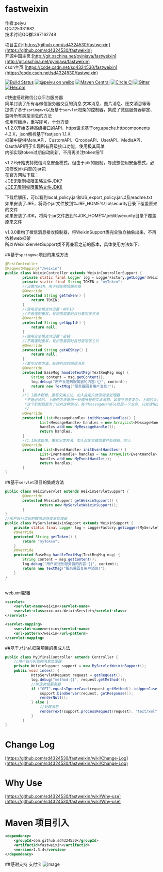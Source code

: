 fastweixin
==========
作者:peiyu<br>
QQ:125331682<br>
技术讨论QQ群:367162748<br>

项目主页:[https://github.com/sd4324530/fastweixin](https://github.com/sd4324530/fastweixin)<br>
开源中国主页:[http://git.oschina.net/pyinjava/fastweixin](http://git.oschina.net/pyinjava/fastweixin)<br>
csdn主页:[https://code.csdn.net/sd4324530/fastweixin](https://code.csdn.net/sd4324530/fastweixin)<br>

[![Build Status](https://api.travis-ci.org/sd4324530/fastweixin.png?branch=master)](https://travis-ci.org/sd4324530/fastweixin)
[![@peiyu on weibo](https://img.shields.io/badge/weibo-%40peiyu-red.svg)](http://weibo.com/1728407960)
[![Maven Central](https://maven-badges.herokuapp.com/maven-central/com.github.sd4324530/fastweixin/badge.svg)](https://maven-badges.herokuapp.com/maven-central/com.github.sd4324530/fastweixin)
[![Circle CI](https://circleci.com/gh/sd4324530/fastweixin/tree/master.svg?style=svg)](https://circleci.com/gh/sd4324530/fastweixin/tree/master)
[![Gitter](https://badges.gitter.im/Join%20Chat.svg)](https://gitter.im/sd4324530/fastweixin?utm_source=badge&utm_medium=badge&utm_campaign=pr-badge)
[![Hex.pm](https://img.shields.io/hexpm/l/plug.svg)](http://www.apache.org/licenses/LICENSE-2.0.html)

#快速搭建微信公众平台服务器<br>
简单封装了所有与微信服务器交互的消息:文本消息、图片消息、图文消息等等<br>
提供了基于`springmvc`以及基于`servlet`框架的控制器，集成了微信服务器绑定、监听所有类型消息的方法<br>
使用时继承，重写即可，十分方便<br>
v1.2.0开始支持高级接口的API，https请求基于org.apache.httpcomponents 4.3.X，json解析基于fastjson 1.1.X<br>
框架中提供MenuAPI、CustomAPI、QrcodeAPI、UserAPI、MediaAPI、OauthAPI用于实现所有高级接口功能，使用极其简单<br>
内部实现token过期自动刷新，不用再关注token细节<br>

v1.2.6开始支持微信消息安全模式，但由于jdk的限制，导致想使用安全模式，必须修改jdk内部的jar包<br>
在官方网站下载：<br>
[JCE无限制权限策略文件JDK7](http://www.oracle.com/technetwork/java/javase/downloads/jce-7-download-432124.html)<br>
[JCE无限制权限策略文件JDK8](http://www.oracle.com/technetwork/java/javase/downloads/jce8-download-2133166.html)<br>

下载后解压，可以看到local_policy.jar和US_export_policy.jar以及readme.txt<br>
如果安装了JRE，将两个jar文件放到%JRE_HOME%\lib\security目录下覆盖原来的文件<br>
如果安装了JDK，将两个jar文件放到%JDK_HOME%\jre\lib\security目录下覆盖原来文件<br>

v1.3.0重构了微信消息接收控制器，将WeixinSupport类完全独立抽象出来，不再依赖web框架<br>
所以WeixinServletSupport类不再兼容之前的版本，具体使用方法如下:<br>


##基于`springmvc`项目的集成方法
```Java
@RestController
@RequestMapping("/weixin")
public class WeixinController extends WeixinControllerSupport {
        private static final Logger log = LoggerFactory.getLogger(WeixinController.class);
        private static final String TOKEN = "myToken";
        //设置TOKEN，用于绑定微信服务器
        @Override
        protected String getToken() {
            return TOKEN;
        }
        //使用安全模式时设置：APPID
        //不再强制重写，有加密需要时自行重写该方法
        @Override
        protected String getAppId() {
            return null;
        }
        //使用安全模式时设置：密钥
        //不再强制重写，有加密需要时自行重写该方法
        @Override
        protected String getAESKey() {
            return null;
        }
        //重写父类方法，处理对应的微信消息
        @Override
        protected BaseMsg handleTextMsg(TextReqMsg msg) {
            String content = msg.getContent();
            log.debug("用户发送到服务器的内容:{}", content);
            return new TextMsg("服务器回复用户消息!");
        }
        /*1.1版本新增，重写父类方法，加入自定义微信消息处理器
         *不是必须的，上面的方法是统一处理所有的文本消息，如果业务觉复杂，上面的会显得比较乱
         *这个机制就是为了应对这种情况，每个MessageHandle就是一个业务，只处理指定的那部分消息
         */
        @Override
        protected List<MessageHandle> initMessageHandles() {
                List<MessageHandle> handles = new ArrayList<MessageHandle>();
                handles.add(new MyMessageHandle());
                return handles;
        }
        //1.1版本新增，重写父类方法，加入自定义微信事件处理器，同上
        @Override
        protected List<EventHandle> initEventHandles() {
                List<EventHandle> handles = new ArrayList<EventHandle>();
                handles.add(new MyEventHandle());
                return handles;
        }
}
```

##基于`servlet`项目的集成方法
```Java
public class WeixinServlet extends WeixinServletSupport {
        @Override
        protected WeixinSupport getWeixinSupport() {
                return new MyServletWeixinSupport();
        }
}
//用户自行实现的微信消息收发处理器
public class MyServletWeixinSupport extends WeixinSupport {
    private static final Logger log = LoggerFactory.getLogger(MyServletWeixinSupport.class);
    @Override
    protected String getToken() {
        return "myToken";
    }
    @Override
    protected BaseMsg handleTextMsg(TextReqMsg msg) {
        String content = msg.getContent();
        log.debug("用户发送到服务器的内容:{}", content);
        return new TextMsg("服务器回复用户消息!");
    }
}
```
<br>
web.xml配置

```xml
<servlet>
    <servlet-name>weixin</servlet-name>
	<servlet-class>xxx.xxx.WeixinServlet</servlet-class>
</servlet>

<servlet-mapping>
    <servlet-name>weixin</servlet-name>
    <url-pattern>/weixin</url-pattern>
</servlet-mapping>
```

##基于`Jfinal`框架项目的集成方法
```Java
public class MyJfinalController extends Controller {
    //用户自行实现的消息处理器
    private WeixinSupport support = new MyServletWeixinSupport();
    public void index() {
            HttpServletRequest request = getRequest();
            log.debug("method:{}", request.getMethod());
            //绑定微信服务器
            if ("GET".equalsIgnoreCase(request.getMethod().toUpperCase())) {
                support.bindServer(request, getResponse());
                renderNull();
            } else {
                //处理消息
                renderText(support.processRequest(request), "text/xml");
            }
        }
}
```


Change Log
=========
[https://github.com/sd4324530/fastweixin/wiki/Change-Log](https://github.com/sd4324530/fastweixin/wiki/Change-Log)

Why Use
=========
[https://github.com/sd4324530/fastweixin/wiki/Why-use](https://github.com/sd4324530/fastweixin/wiki/Why-use)

Maven 项目引入
==========
```xml
<dependency>
    <groupId>com.github.sd4324530</groupId>
    <artifactId>fastweixin</artifactId>
    <version>1.3.4</version>
</dependency>
```

##感谢支持
支付宝
![image](http://121.40.140.41:8080/img/alipay.png)